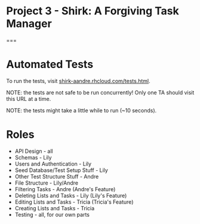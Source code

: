 # Project 3 - Shirk: A Forgiving Task Manager
===

# Automated Tests
To run the tests, visit [shirk-aandre.rhcloud.com/tests.html](http://shirk-aandre.rhcloud.com/tests.html).

NOTE: the tests are not safe to be run concurrently! Only one TA should visit
this URL at a time.

NOTE: the tests might take a little while to run (~10 seconds).


# Roles
* API Design - all
* Schemas - Lily
* Users and Authentication - Lily
* Seed Database/Test Setup Stuff - Lily
* Other Test Structure Stuff - Andre
* File Structure - Lily/Andre
* Filtering Tasks - Andre (Andre's Feature)
* Deleting Lists and Tasks - Lily (Lily's Feature)
* Editing Lists and Tasks - Tricia (Tricia's Feature)
* Creating Lists and Tasks - Tricia
* Testing - all, for our own parts
